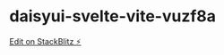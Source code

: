 # daisyui-svelte-vite-vuzf8a

[Edit on StackBlitz ⚡️](https://stackblitz.com/edit/daisyui-svelte-vite-vuzf8a)